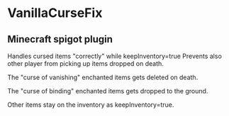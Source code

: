 # VanillaCurseFix
## Minecraft spigot plugin
Handles cursed items "correctly" while keepInventory=true
Prevents also other player from picking up items dropped on death.

The "curse of vanishing" enchanted items gets deleted on death.

The "curse of binding" enchanted items gets dropped to the ground.

Other items stay on the inventory as keepInventory=true.
